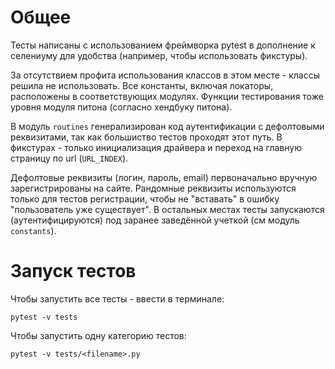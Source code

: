 Общее
=====

Тесты написаны с использованием фреймворка pytest в дополнение к селениуму для удобства
(например, чтобы использовать фикстуры).

За отсутствием профита использования классов в этом месте - классы решила не использовать. Все
константы, включая локаторы, расположены в соответствующих модулях. Функции тестирования
тоже уровня модуля питона (согласно хендбуку питона).

В модуль `routines` генерализирован код аутентификации с дефолтовыми реквизитами, так как
большиство тестов проходят этот путь. В фикстурах - только инициализация драйвера и переход
на главную страницу по url (`URL_INDEX`).

Дефолтовые реквизиты (логин, пароль, email) первоначально вручную зарегистрированы на сайте.
Рандомные реквизиты используются только для тестов регистрации, чтобы не "вставать" в ошибку
"пользователь уже существует". В остальных местах тесты запускаются (аутентифицируются) под
заранее заведённой учеткой (см модуль `constants`).


Запуск тестов
=============

Чтобы запустить все тесты - ввести в терминале:

```
pytest -v tests
```


Чтобы запустить одну категорию тестов:

```
pytest -v tests/<filename>.py
```
